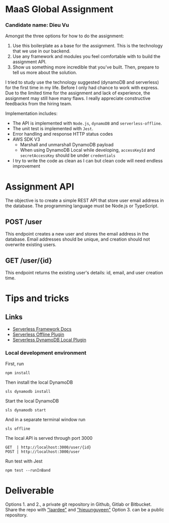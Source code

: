 # MaaS Global Assignment

### Candidate name: Dieu Vu

Amongst the three options for how to do the assignment:

1. Use this boilerplate as a base for the assignment. This is the technology that we use in our backend.
2. Use any framework and modules you feel comfortable with to build the assignment API.
3. Show us something more incredible that you've built. Then, prepare to tell us more about the solution.

I tried to study use the technology suggested (dynamoDB and serverless) for the first time in my life. Before I only had chance to work with express. Due to the limited time for the assignment and lack of experience, the assignment may still have many flaws. I really appreciate constructive feedbacks from the hiring team.

Implementation includes:

-   The API is implemented with `Node.js`, `dynamoDB` and `serverless-offline`.
-   The unit test is implemented with `Jest`.
-   Error handling and response HTTP status codes
-   AWS SDK V3
    -   Marshall and unmarshall DynamoDB payload
    -   When using DynamoDB Local while developing, `accessKeyId` and `secretAccessKey` should be under `credentials`
-   I try to write the code as clean as I can but clean code will need endless improvement

# Assignment API

The objective is to create a simple REST API that store user email address in the database. The programming language must be Node.js or TypeScript.

## POST /user

This endpoint creates a new user and stores the email address in the database. Email addresses should be unique, and creation should not overwrite existing users.

## GET /user/{id}

This endpoint returns the existing user's details: id, email, and user creation time.

# Tips and tricks

## Links

-   [Serverless Framework Docs](https://www.serverless.com/framework/docs/providers/aws)
-   [Serverless Offline Plugin](https://www.serverless.com/plugins/serverless-offline)
-   [Serverless DynamoDB Local Plugin](https://www.serverless.com/plugins/serverless-dynamodb-local)

### Local development environment

First, run

```shell
npm install
```

Then install the local DynamoDB

```shell
sls dynamodb install
```

Start the local DynamoDB

```shell
sls dynamodb start
```

And in a separate terminal window run

```shell
sls offline
```

The local API is served through port 3000

```
GET  | http://localhost:3000/user/{id}
POST | http://localhost:3000/user
```

Run test with Jest

```
npm test --runInBand
```

# Deliverable

Options 1. and 2., a private git repository in Github, Gitlab or Bitbucket. Share the repo with ["laardee"](https://github.com/laardee/) and ["hieuunguyeen"](https://github.com/hieuunguyeen/) Option 3. can be a public repository.
